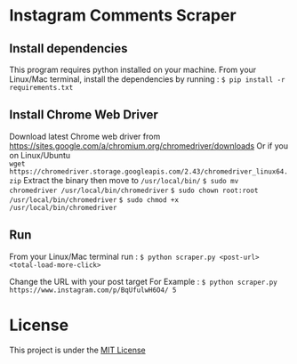 # Instagram Comments Scraper

## Install dependencies
This program requires python installed on your machine. From your Linux/Mac terminal, install the dependencies by running :
`$ pip install -r requirements.txt`

## Install Chrome Web Driver
Download latest Chrome web driver from https://sites.google.com/a/chromium.org/chromedriver/downloads
Or if you on Linux/Ubuntu <br />
`wget https://chromedriver.storage.googleapis.com/2.43/chromedriver_linux64.zip`
Extract the binary then move to `/usr/local/bin/`
`$ sudo mv chromedriver /usr/local/bin/chromedriver`
`$ sudo chown root:root /usr/local/bin/chromedriver`
`$ sudo chmod +x /usr/local/bin/chromedriver`

## Run
From your Linux/Mac terminal run :
`$ python scraper.py <post-url> <total-load-more-click>`

Change the URL with your post target
For Example :
`$ python scraper.py https://www.instagram.com/p/BqUfulwH6O4/ 5`

# License
This project is under the [MIT License](https://github.com/AgiMaulana/instagram-comments-scraper/blob/master/LICENSE.md)
